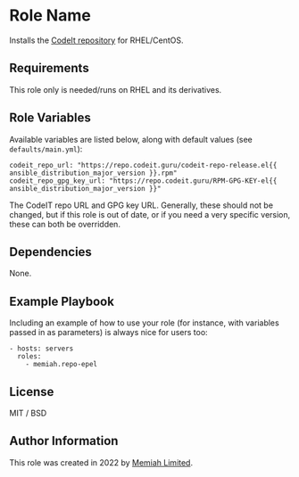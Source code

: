 Role Name
=========

Installs the [CodeIt repository](https://codeit.guru/en_US/) for RHEL/CentOS.

Requirements
------------

This role only is needed/runs on RHEL and its derivatives.

Role Variables
--------------

Available variables are listed below, along with default values (see `defaults/main.yml`):

    codeit_repo_url: "https://repo.codeit.guru/codeit-repo-release.el{{ ansible_distribution_major_version }}.rpm"
    codeit_repo_gpg_key_url: "https://repo.codeit.guru/RPM-GPG-KEY-el{{ ansible_distribution_major_version }}"

The CodeIT repo URL and GPG key URL. Generally, these should not be changed, but if this role is out of date, or if you need a very specific version, these can both be overridden.

Dependencies
------------

None.

Example Playbook
----------------

Including an example of how to use your role (for instance, with variables passed in as parameters) is always nice for users too:

    - hosts: servers
      roles:
        - memiah.repo-epel

License
-------

MIT / BSD

Author Information
------------------

This role was created in 2022 by [Memiah Limited](https://github.com/memiah).


